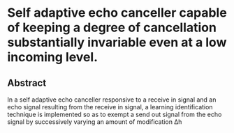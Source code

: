 # Self adaptive echo canceller capable of keeping a degree of cancellation substantially invariable even at a low incoming level.

## Abstract
In a self adaptive echo canceller responsive to a receive in signal and an echo signal resulting from the receive in signal, a learning identification technique is implemented so as to exempt a send out signal from the echo signal by successively varying an amount of modification Δh